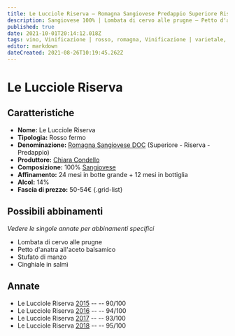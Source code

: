 ```yaml
---
title: Le Lucciole Riserva – Romagna Sangiovese Predappio Superiore Riserva DOC – Chiara Condello – Romagna (IT) – 50-54€ – 4★-5★
description: Sangiovese 100% | Lombata di cervo alle prugne – Petto d'anatra all'aceto balsamico – Stufato di manzo – Cinghiale in salmì
published: true
date: 2021-10-01T20:14:12.018Z
tags: vino, Vinificazione | rosso, romagna, Vinificazione | varietale, Vitigni | Sangiovese, Lombata di cervo alle prugne, Alimento | anatra, Alimento-dettagli | petto, Aromatizzazione | all'aceto balsamico, Stufato di manzo, Cinghiale in salmì, Vinificazione | fermo, Valutazioni | 5 stelle, Prezzi | 50-54€
editor: markdown
dateCreated: 2021-08-26T10:19:45.262Z
---
```


# Le Lucciole Riserva

## Caratteristiche
- **Nome:** Le Lucciole Riserva
- **Tipologia:** Rosso fermo
- **Denominazione:** [Romagna Sangiovese DOC](/denominazioni/Italia/Romagna/DOC/Romagna-Sangiovese) (Superiore - Riserva - Predappio)
- **Produttore:** [Chiara Condello](/produttori/Italia/Romagna/Chiara-Condello) 
- **Composizione:** 100% [Sangiovese](/vitigni/Italia/bacca-nera/sangiovese)
- **Affinamento:** 24 mesi in botte grande + 12 mesi in bottiglia
- **Alcol:** 14%
- **Fascia di prezzo:** 50-54€ 
{.grid-list}

## Possibili abbinamenti
*Vedere le singole annate per abbinamenti specifici*

- Lombata di cervo alle prugne
- Petto d'anatra all'aceto balsamico
- Stufato di manzo
- Cinghiale in salmì

## Annate
- Le Lucciole Riserva [2015](/vini/Italia/Romagna/Chiara-Condello/Le-Lucciole-Riserva/2015) -- <span class="star-4"></span> -- 90/100
- Le Lucciole Riserva [2016](/vini/Italia/Romagna/Chiara-Condello/Le-Lucciole-Riserva/2016) -- <span class="star-5"></span> -- 94/100
- Le Lucciole Riserva [2017](/vini/Italia/Romagna/Chiara-Condello/Le-Lucciole-Riserva/2017) -- <span class="star-5"></span> -- 93/100
- Le Lucciole Riserva [2018](/vini/Italia/Romagna/Chiara-Condello/Le-Lucciole-Riserva/2018) -- <span class="star-5"></span> -- 95/100
